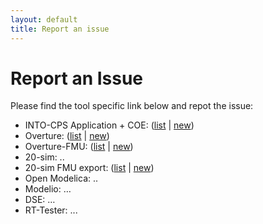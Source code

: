 ```yaml
---
layout: default
title: Report an issue
---
```


# Report an Issue

Please find the tool specific link below and repot the issue:

* INTO-CPS Application + COE: ([list](https://github.com/into-cps/INTO-CPS_Application/issues) | [new](https://github.com/into-cps/INTO-CPS_Application/issues/new))
* Overture: ([list](https://github.com/overturetool/overture/issues) | [new](https://github.com/overturetool/overture/issues/new))
 * Overture-FMU: ([list](https://github.com/overturetool/overture-fmu/issues) | [new](https://github.com/overturetool/overture-fmu/issues/new))
* 20-sim: ..
*  20-sim FMU export: ([list](https://github.com/controllab/fmi-export-20sim/issues) | [new](https://github.com/controllab/fmi-export-20sim/issues/new))
* Open Modelica: ..
* Modelio: …
* DSE: …
* RT-Tester: ...
